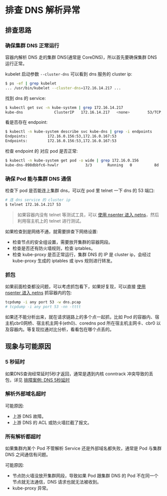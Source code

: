 # 排查 DNS 解析异常

## 排查思路

### 确保集群 DNS 正常运行

容器内解析 DNS 走的集群 DNS(通常是 CoreDNS)，所以首先要确保集群 DNS 运行正常。

kubelet 启动参数 `--cluster-dns` 可以看到 dns 服务的 cluster ip:

```bash
$ ps -ef | grep kubelet
... /usr/bin/kubelet --cluster-dns=172.16.14.217 ...
```

找到 dns 的 service:

```bash
$ kubectl get svc -n kube-system | grep 172.16.14.217
kube-dns              ClusterIP   172.16.14.217   <none>        53/TCP,53/UDP              47d
```

看是否存在 endpoint:

```bash
$ kubectl -n kube-system describe svc kube-dns | grep -i endpoints
Endpoints:         172.16.0.156:53,172.16.0.167:53
Endpoints:         172.16.0.156:53,172.16.0.167:53
```

检查 endpoint 的 对应 pod 是否正常:

```bash
$ kubectl -n kube-system get pod -o wide | grep 172.16.0.156
kube-dns-898dbbfc6-hvwlr            3/3       Running   0          8d        172.16.0.156   10.0.0.3
```

### 确保 Pod 能与集群 DNS 通信

检查下 pod 是否能连上集群 dns，可以在 pod 里 telnet 一下 dns 的 53 端口:

```bash
# 连 dns service 的 cluster ip
$ telnet 172.16.14.217 53
```

> 如果容器内没有 telnet 等测试工具，可以 [使用 nsenter 进入 netns](../skill/enter-netns-with-nsenter.md)，然后利用宿主机上的 telnet 进行测试。

如果检查到是网络不通，就需要排查下网络设置:

* 检查节点的安全组设置，需要放开集群的容器网段。
* 检查是否还有防火墙规则，检查 iptables。
* 检查 kube-proxy 是否正常运行，集群 DNS 的 IP 是 cluster ip，会经过 kube-proxy 生成的 iptables 或 ipvs 规则进行转发。

### 抓包

如果前面检查都没问题，可以考虑抓包看下，如果好复现，可以直接  [使用 nsenter 进入 netns](../skill/enter-netns-with-nsenter.md) 抓容器内的包:

```bash
tcpdump -i any port 53 -w dns.pcap
# tcpdump -i any port 53 -nn -tttt
```

如果还不能分析出来，就在请求链路上的多个点一起抓，比如 Pod 的容器内、宿主机cbr0网桥、宿主机主网卡(eth0)、coredns pod 所在宿主机主网卡、cbr0 以及容器内。等复现拉通对比分析，看看包在哪个点丢的。

## 现象与可能原因

### 5 秒延时

如果DNS查询经常延时5秒才返回，通常是遇到内核 conntrack 冲突导致的丢包，详见 [排障案例: DNS 5秒延时](../cases/network/dns-lookup-5s-delay.md)

### 解析外部域名超时

可能原因:

* 上游 DNS 故障。
* 上游 DNS 的 ACL 或防火墙拦截了报文。

### 所有解析都超时

如果集群内某个 Pod 不管解析 Service 还是外部域名都失败，通常是 Pod 与集群 DNS 之间通信有问题。

可能原因:

* 节点防火墙没放开集群网段，导致如果 Pod 跟集群 DNS 的 Pod 不在同一个节点就无法通信，DNS 请求也就无法被收到。
* kube-proxy 异常。
